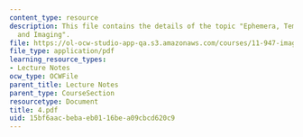 ```yaml
---
content_type: resource
description: This file contains the details of the topic "Ephemera, Temporary Urbanism,
  and Imaging".
file: https://ol-ocw-studio-app-qa.s3.amazonaws.com/courses/11-947-imaging-the-city-the-place-of-media-in-city-design-and-development-fall-1998/15bf6aacbebaeb0116bea09cbcd620c9_4.pdf
file_type: application/pdf
learning_resource_types:
- Lecture Notes
ocw_type: OCWFile
parent_title: Lecture Notes
parent_type: CourseSection
resourcetype: Document
title: 4.pdf
uid: 15bf6aac-beba-eb01-16be-a09cbcd620c9
---
```

